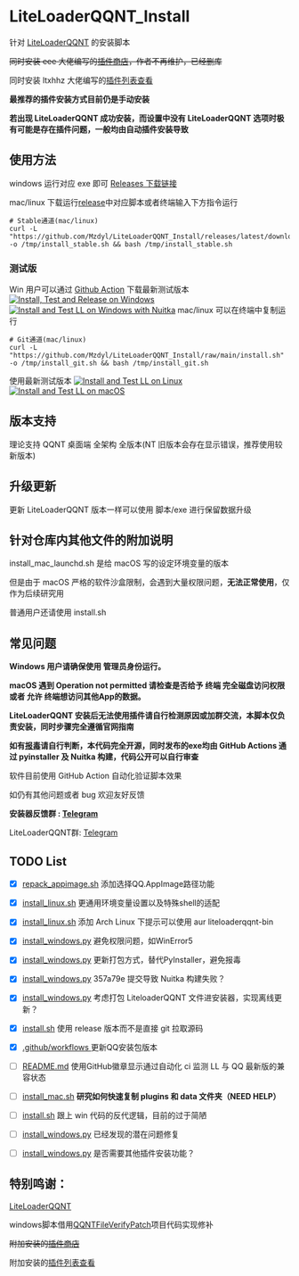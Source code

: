 # LiteLoaderQQNT_Install
针对 [LiteLoaderQQNT](https://liteloaderqqnt.github.io) 的安装脚本

~~同时安装 eee 大佬编写的[插件商店](https://github.com/Night-stars-1/LiteLoaderQQNT-Plugin-Plugin-Store/releases)，作者不再维护，已经删库~~

同时安装 ltxhhz 大佬编写的[插件列表查看](https://github.com/ltxhhz/LL-plugin-list-viewer/)

**最推荐的插件安装方式目前仍是手动安装**

**若出现 LiteLoaderQQNT 成功安装，而设置中没有 LiteLoaderQQNT 选项时极有可能是存在插件问题，一般均由自动插件安装导致**

## 使用方法

windows 运行对应 exe 即可 [Releases 下载链接](https://github.com/Mzdyl/LiteLoaderQQNT_Install/releases/latest/download/install_windows.exe) 

mac/linux 下载运行[release](https://github.com/Mzdyl/LiteLoaderQQNT_Install/releases)中对应脚本或者终端输入下方指令运行


```
# Stable通道(mac/linux) 
curl -L "https://github.com/Mzdyl/LiteLoaderQQNT_Install/releases/latest/download/install.sh" -o /tmp/install_stable.sh && bash /tmp/install_stable.sh
```

### 测试版

Win 用户可以通过 [Github Action](https://github.com/Mzdyl/LiteLoaderQQNT_Install/actions) 下载最新测试版本
[![Install, Test and Release on Windows](https://github.com/Mzdyl/LiteLoaderQQNT_Install/actions/workflows/windows.yml/badge.svg)](https://github.com/Mzdyl/LiteLoaderQQNT_Install/actions/workflows/windows.yml)[![Install and Test LL on Windows with Nuitka](https://github.com/Mzdyl/LiteLoaderQQNT_Install/actions/workflows/windows_nuitka.yml/badge.svg)](https://github.com/Mzdyl/LiteLoaderQQNT_Install/actions/workflows/windows_nuitka.yml)
mac/linux 可以在终端中复制运行
```
# Git通道(mac/linux)
curl -L "https://github.com/Mzdyl/LiteLoaderQQNT_Install/raw/main/install.sh" -o /tmp/install_git.sh && bash /tmp/install_git.sh
```
使用最新测试版本
[![Install and Test LL on Linux](https://github.com/Mzdyl/LiteLoaderQQNT_Install/actions/workflows/linux.yml/badge.svg)](https://github.com/Mzdyl/LiteLoaderQQNT_Install/actions/workflows/linux.yml)[![Install and Test LL on macOS](https://github.com/Mzdyl/LiteLoaderQQNT_Install/actions/workflows/macOS.yml/badge.svg)](https://github.com/Mzdyl/LiteLoaderQQNT_Install/actions/workflows/macOS.yml)
## 版本支持

理论支持 QQNT 桌面端 全架构 全版本(NT 旧版本会存在显示错误，推荐使用较新版本)

## 升级更新

更新 LiteLoaderQQNT 版本一样可以使用 脚本/exe 进行保留数据升级

## 针对仓库内其他文件的附加说明

install_mac_launchd.sh 是给 macOS 写的设定环境变量的版本

但是由于 macOS 严格的软件沙盒限制，会遇到大量权限问题，**无法正常使用**，仅作为后续研究用

普通用户还请使用 install.sh

## 常见问题

**Windows 用户请确保使用 管理员身份运行。**

**macOS 遇到 Operation not permitted 请检查是否给予 终端 完全磁盘访问权限 或者 允许 终端想访问其他App的数据。**

**LiteLoaderQQNT 安装后无法使用插件请自行检测原因或加群交流，本脚本仅负责安装，同时步骤完全遵循官网指南**

**如有[报毒](https://github.com/Mzdyl/LiteLoaderQQNT_Install/issues/20)请自行判断，本代码完全开源，同时发布的exe均由 GitHub Actions 通过 pyinstaller 及 Nuitka 构建，代码公开可以自行审查**

软件目前使用 GitHub Action 自动化验证脚本效果

如仍有其他问题或者 bug 欢迎友好反馈

**安装器反馈群 :  [Telegram](https://t.me/+EKoVlfEI7Ow4MzJl)**

LiteLoaderQQNT群: [Telegram](https://t.me/LiteLoaderQQNT)

## TODO List

- [x] [repack_appimage.sh](https://github.com/Mzdyl/LiteLoaderQQNT_Install/blob/main/repack_appimage.sh) 添加选择QQ.AppImage路径功能
- [x] [install_linux.sh](https://github.com/Mzdyl/LiteLoaderQQNT_Install/blob/main/install_linux.sh) 更通用环境变量设置以及特殊shell的适配
- [x] [install_linux.sh](https://github.com/Mzdyl/LiteLoaderQQNT_Install/blob/main/install_linux.sh) 添加 Arch Linux 下提示可以使用 aur liteloaderqqnt-bin
- [x] [install_windows.py](https://github.com/Mzdyl/LiteLoaderQQNT_Install/blob/main/install_windows.py) 避免权限问题，如WinError5
- [x] [install_windows.py](https://github.com/Mzdyl/LiteLoaderQQNT_Install/blob/main/install_windows.py) 更新打包方式，替代PyInstaller，避免报毒
- [x] [install_windows.py](https://github.com/Mzdyl/LiteLoaderQQNT_Install/blob/main/install_windows.py)  357a79e 提交导致 Nuitka 构建失败？
- [x] [install_windows.py](https://github.com/Mzdyl/LiteLoaderQQNT_Install/blob/main/install_windows.py)  考虑打包 LiteloaderQQNT 文件进安装器，实现离线更新？
- [x] [install.sh](https://github.com/Mzdyl/LiteLoaderQQNT_Install/blob/main/install.sh) 使用 release 版本而不是直接 git 拉取源码
- [x] [.github/workflows ](https://github.com/Mzdyl/LiteLoaderQQNT_Install/tree/main/.github/workflows) 更新QQ安装包版本
- [ ] [README.md](https://github.com/Mzdyl/LiteLoaderQQNT_Install/blob/main/README.md) 使用GitHub徽章显示通过自动化 ci 监测 LL 与 QQ 最新版的兼容状态
- [ ] [install_mac.sh](https://github.com/Mzdyl/LiteLoaderQQNT_Install/blob/main/install_mac.sh) **研究如何快速复制 plugins 和 data 文件夹（NEED HELP）**
- [ ] [install.sh](https://github.com/Mzdyl/LiteLoaderQQNT_Install/blob/main/install.sh) 跟上 win 代码的反代逻辑，目前的过于简陋
- [ ] [install_windows.py](https://github.com/Mzdyl/LiteLoaderQQNT_Install/blob/main/install_windows.py) 已经发现的潜在问题修复

- [ ] [install_windows.py](https://github.com/Mzdyl/LiteLoaderQQNT_Install/blob/main/install_windows.py) 是否需要其他插件安装功能？


## 特别鸣谢：

[LiteLoaderQQNT](https://github.com/LiteLoaderQQNT/LiteLoaderQQNT)

windows脚本借用[QQNTFileVerifyPatch](https://github.com/LiteLoaderQQNT/QQNTFileVerifyPatch)项目代码实现修补

~~附加安装的[插件商店](https://github.com/Night-stars-1/LiteLoaderQQNT-Plugin-Plugin-Store/releases)~~

附加安装的[插件列表查看](https://github.com/ltxhhz/LL-plugin-list-viewer/)
